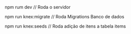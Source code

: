 npm rum dev
// Roda o servidor

npm run knex:migrate
// Roda Migrations Banco de dados

npm run knex:seeds
// Roda adição de itens a tabela items
